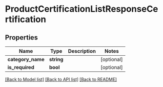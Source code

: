 # ProductCertificationListResponseCertification

## Properties
Name | Type | Description | Notes
------------ | ------------- | ------------- | -------------
**category_name** | **string** |  | [optional] 
**is_required** | **bool** |  | [optional] 

[[Back to Model list]](../README.md#documentation-for-models) [[Back to API list]](../README.md#documentation-for-api-endpoints) [[Back to README]](../README.md)


